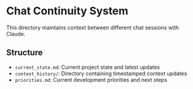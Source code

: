 # Chat Continuity System

This directory maintains context between different chat sessions with Claude.

## Structure
- `current_state.md`: Current project state and latest updates
- `context_history/`: Directory containing timestamped context updates
- `priorities.md`: Current development priorities and next steps
